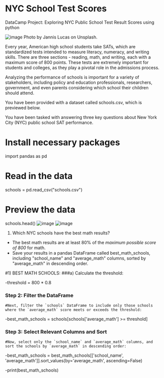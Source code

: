 # NYC School Test Scores
DataCamp Project: Exploring NYC Public School Test Result Scores using python

![image](https://github.com/user-attachments/assets/ba753c3b-a439-41e3-acdf-b6e20efb7fa0)
Photo by Jannis Lucas on Unsplash.

Every year, American high school students take SATs, which are standardized tests intended to measure literacy, numeracy, and writing skills. There are three sections - reading, math, and writing, each with a maximum score of 800 points. These tests are extremely important for students and colleges, as they play a pivotal role in the admissions process.

Analyzing the performance of schools is important for a variety of stakeholders, including policy and education professionals, researchers, government, and even parents considering which school their children should attend.

You have been provided with a dataset called schools.csv, which is previewed below.

You have been tasked with answering three key questions about New York City (NYC) public school SAT performance.

# Install necessary packages
import pandas as pd

# Read in the data
schools = pd.read_csv("schools.csv")

# Preview the data
schools.head()
![image](https://github.com/user-attachments/assets/18202d32-2acb-488e-a6c4-64e69d6df6c1)
![image](https://github.com/user-attachments/assets/33bb4fdc-bc87-4ca2-b623-5d936566663d)

1) Which NYC schools have the best math results?
- The best math results are at least 80% of the *maximum possible score of 800* for math.
- Save your results in a pandas DataFrame called best_math_schools, including "school_name" and "average_math" columns, sorted by "average_math" in descending order.

#1) BEST MATH SCHOOLS:
###a) Calculate the threshold: 

  -threshold = 800 * 0.8

### Step 2: Filter the DataFrame
    #Next, filter the `schools` DataFrame to include only those schools where the `average_math` score meets or exceeds the threshold:

  -best_math_schools = schools[schools['average_math'] >= threshold]

### Step 3: Select Relevant Columns and Sort
    #Now, select only the `school_name` and `average_math` columns, and sort the schools by `average_math` in descending order:

  -best_math_schools = best_math_schools[['school_name', 'average_math']].sort_values(by='average_math', ascending=False)
    
  -print(best_math_schools)
